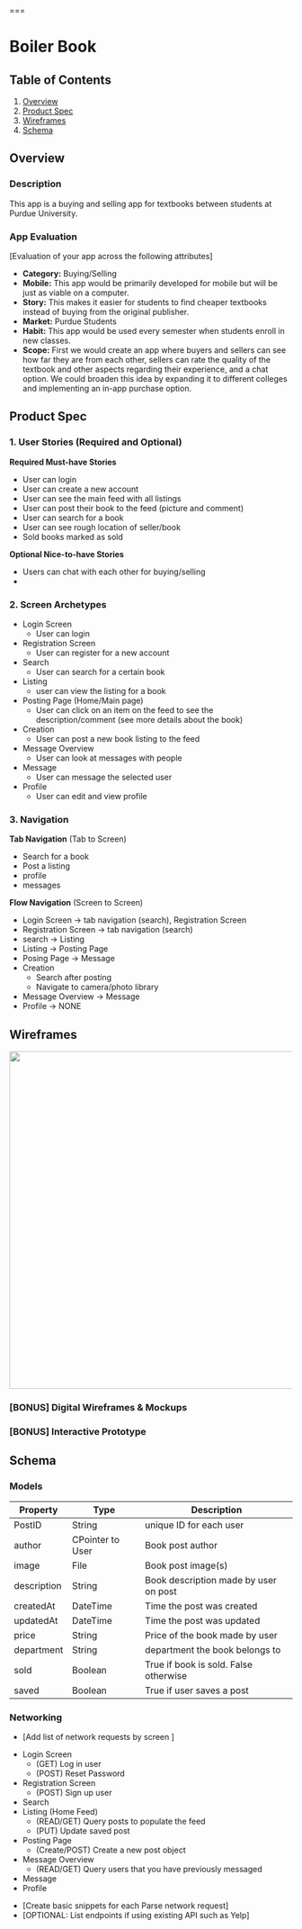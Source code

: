 ===

# Boiler Book

## Table of Contents
1. [Overview](#Overview)
1. [Product Spec](#Product-Spec)
1. [Wireframes](#Wireframes)
2. [Schema](#Schema)

## Overview
### Description
This app is a buying and selling app for textbooks between students at Purdue University. 

### App Evaluation
[Evaluation of your app across the following attributes]
- **Category:** Buying/Selling
- **Mobile:** This app would be primarily developed for mobile but will be just as viable on a computer. 
- **Story:** This makes it easier for students to find cheaper textbooks instead of buying from the original publisher. 
- **Market:** Purdue Students 
- **Habit:** This app would be used every semester when students enroll in new classes.
- **Scope:** First we would create an app where buyers and sellers can see how far they are from each other, sellers can rate the quality of the textbook and other aspects regarding their experience, and a chat option. We could broaden this idea by expanding it to different colleges and implementing an in-app purchase option. 

## Product Spec

### 1. User Stories (Required and Optional)

**Required Must-have Stories**

* User can login
* User can create a new account
* User can see the main feed with all listings
* User can post their book to the feed (picture and comment)
* User can search for a book
* User can see rough location of seller/book
* Sold books marked as sold

**Optional Nice-to-have Stories**

* Users can chat with each other for buying/selling
* 

### 2. Screen Archetypes

* Login Screen
   * User can login
* Registration Screen
   * User can register for a new account
* Search
   * User can search for a certain book
* Listing
   * user can view the listing for a book
* Posting Page (Home/Main page)
   * User can click on an item on the feed to see the description/comment (see more details about the book)
* Creation
   * User can post a new book listing to the feed
* Message Overview
   * User can look at messages with people
* Message
   * User can message the selected user
* Profile
   * User can edit and view profile

### 3. Navigation

**Tab Navigation** (Tab to Screen)

* Search for a book
* Post a listing
* profile
* messages

**Flow Navigation** (Screen to Screen)

* Login Screen -> tab navigation (search), Registration Screen
* Registration Screen -> tab navigation (search)
* search -> Listing
* Listing -> Posting Page
* Posing Page -> Message
* Creation 
  * Search after posting
  * Navigate to camera/photo library
* Message Overview -> Message
* Profile -> NONE

## Wireframes
<img src="https://imgur.com/4UouzWw.png" width=600>

### [BONUS] Digital Wireframes & Mockups

### [BONUS] Interactive Prototype

## Schema 

### Models

| Property      | Type          | Description   |
| ------------- | ------------- | ------------- |
| PostID        | String        | unique ID for each user |
| author        | CPointer to User | Book post author |
| image | File | Book post image(s) |
| description | String | Book description made by user on post |
| createdAt | DateTime | Time the post was created |
| updatedAt | DateTime | Time the post was updated | 
| price | String | Price of the book made by user | 
| department | String | department the book belongs to |
| sold | Boolean | True if book is sold. False otherwise |
| saved | Boolean | True if user saves a post | 

### Networking
- [Add list of network requests by screen ]
* Login Screen
  * (GET) Log in user
  * (POST) Reset Password
* Registration Screen
  * (POST) Sign up user
* Search
* Listing (Home Feed)
  * (READ/GET) Query posts to populate the feed
  * (PUT) Update saved post
* Posting Page
  * (Create/POST) Create a new post object
* Message Overview
  * (READ/GET) Query users that you have previously messaged
* Message
* Profile

- [Create basic snippets for each Parse network request]
- [OPTIONAL: List endpoints if using existing API such as Yelp]
